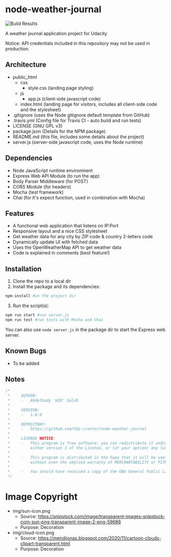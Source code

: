 # node-weather-journal
![Build Results](https://app.travis-ci.com/h2o-creator/node-weather-journal.svg?branch=main "Build Results")

A weather journal application project for Udacity

Notice: API credentials included in this repository may not be used in production.

## Architecture
- public_html
    - css
        - style.css (landing page styling)
    - js
        - app.js (client-side javascript code)
    - index.html (landing page for visitors, includes all client-side code and the stylesheet)
- .gitignore (uses the Node gitignore default template from GitHub)
- .travis.yml (Config file for Travis CI - auto build and run tests)
- LICENSE (GNU GPL v3)
- package.json (Details for the NPM package)
- README.md (this file, includes some details about the project)
- server.js (server-side javascript code, uses the Node runtime)

## Dependencies
- Node JavaScript runtime environment
- Express Web API Module (to run the app)
- Body Parser Middleware (for POST)
- CORS Module (for headers)
- Mocha (test framework)
- Chai (for it's expect function, used in combination with Mocha)

## Features
- A functional web application that listens on IP:Port
- Responsive layout and a nice CSS stylesheet
- Get weather data for any city by ZIP code & country 2-letters code
- Dynamically update UI with fetched data
- Uses the OpenWeatherMap API to get weather data
- Code is explained in comments (best feature!)

## Installation
1. Clone the repo to a local dir
2. Install the package and its dependencies:
```sh
npm-install #in the project dir
```
3. Run the script(s):
```sh
npm run start #run server.js
npm run test #run tests with Mocha and Chai
```
You can also use `node server.js` in the package dir to start the Express web server.

## Known Bugs
- To be added

## Notes
```js
/*
 *     AUTHOR: 
 *     -   Abdelhady 'H2O' Salah
 * 
 *     VERSION:
 *     -   1.0.0
 * 
 *     REPOSITORY:
 *     -   https://github.com/h2o-creator/node-weather-journal
 * 
 *     LICENSE NOTICE:
 *     -   This program is free software: you can redistribute it and/or modify it under the terms of the GNU General Public License as published by the Free Software Foundation; 
 *         either version 3 of the License, or (at your option) any later version.
 * 
 *     -   This program is distributed in the hope that it will be useful, but WITHOUT ANY WARRANTY; 
 *         without even the implied warranty of MERCHANTABILITY or FITNESS FOR A PARTICULAR PURPOSE. See the GNU General Public License for more details.
 * 
 *     -   You should have received a copy of the GNU General Public License along with this program. If not, see https://www.gnu.org/licenses/.
 */
```

# Image Copyright

- img/sun-icon.png
    - Source: https://snipstock.com/image/transparent-images-snipstock-com-sun-png-transparent-image-2-png-59686
    - Purpose: Decoration
- img/cloud-icon.png
    - Source: https://mendijonas.blogspot.com/2020/11/cartoon-clouds-clipart-transparent.html
    - Purpose: Decoration
